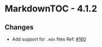 # MarkdownTOC - 4.1.2

## Changes

- Add support for `.mdx` files Ref: [#160](https://github.com/naokazuterada/MarkdownTOC/issues/160)
